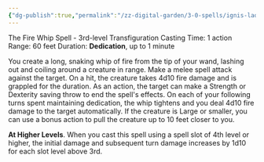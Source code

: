 ```yaml
---
{"dg-publish":true,"permalink":"/zz-digital-garden/3-0-spells/ignis-laqueis/"}
---
```


The Fire Whip Spell - 3rd-level Transfiguration 
Casting Time: 1 action 
Range: 60 feet 
Duration: **Dedication**, up to 1 minute 

You create a long, snaking whip of fire from the tip of your wand, lashing out and coiling around a creature in range. Make a melee spell attack against the target. On a hit, the creature takes 4d10 fire damage and is grappled for the duration. As an action, the target can make a Strength or Dexterity saving throw to end the spell's effects. On each of your following turns spent maintaining dedication, the whip tightens and you deal 4d10 fire damage to the target automatically. If the creature is Large or smaller, you can use a bonus action to pull the creature up to 10 feet closer to you. 

**At Higher Levels**. When you cast this spell using a spell slot of 4th level or higher, the initial damage and subsequent turn damage increases by 1d10 for each slot level above 3rd.